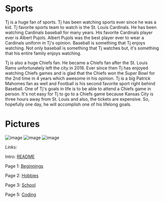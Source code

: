 # Sports

Tj is a huge fan of sports. Tj has been watching sports ever since he was a kid. Tj favorite sports team to watch is the St. Louis Cardinals. He has been watching Cardinals baseball for many years. His favorite Cardinals player ever is Albert Pujols. Albert Pujols was the best player ever to wear a Cardinals uniform in Tj's opinion. Baseball is something that Tj enjoys watching. Not only baseball is something that Tj watches but, it's something that his entire family enjoys watching. 

Tj is also a huge Chiefs fan. He became a Chiefs fan after the St. Louis Rams unfortunately left the city in 2016. Ever since then Tj has enjoyed watching Chiefs games and is glad that the Chiefs won the Super Bowl for the 2nd time in 4 years which awesome in his opinion. Tj is a big Patrick Mahomes fan as well and Football is his second favorite sport right behind Baseball. One of Tj's goals in life is to be able to attend a Chiefs game in person. It's not easy for Tj to go to a Chiefs game because Kansas City is three hours away from St. Louis and also, the tickets are expensive. So, hopefully one day, he will accomplish one of his lifelong goals.

# Pictures

![image](https://user-images.githubusercontent.com/128004223/225773163-fdfce83e-0a69-4a57-9e24-605a3b2fd86f.png)
![image](https://user-images.githubusercontent.com/128004223/225773402-35488950-617d-4beb-930c-cf28cc771769.png)
![image](https://user-images.githubusercontent.com/128004223/225773229-a3fe14d9-a448-442c-b767-82af773e1efc.png)

_Links:_

Intro: [README](README.md)

Page 1: [Beginnings](Beginnings.md)

Page 2: [Hobbies](Hobbies.md)

Page 3: [School](school.md) 

Page 5: [Coding](coding.md)
